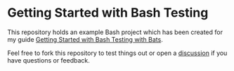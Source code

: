 # Getting Started with Bash Testing

This repository holds an example Bash project which has been created for my guide [Getting Started with Bash Testing with Bats]().

Feel free to fork this repository to test things out or open a [discussion]() if you have questions or feedback.
